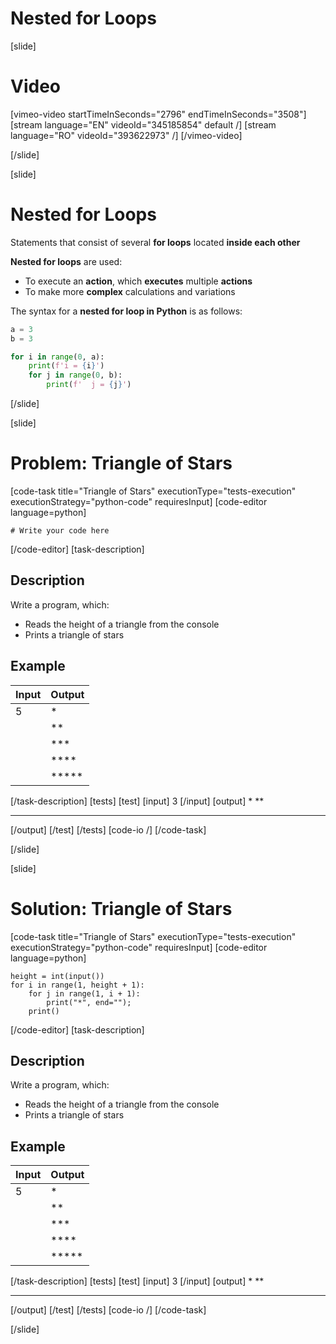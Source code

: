 # Nested for Loops

[slide]
# Video

[vimeo-video startTimeInSeconds="2796" endTimeInSeconds="3508"]
[stream language="EN" videoId="345185854" default /]
[stream language="RO" videoId="393622973" /]
[/vimeo-video]

[/slide]

[slide]
# Nested for Loops
Statements that consist of several **for loops** located **inside each other**

**Nested for loops** are used:

* To execute an **action**, which **executes** multiple **actions**
* To make more **complex** calculations and variations

The syntax for a **nested for loop in Python** is as follows:
```py live
a = 3
b = 3

for i in range(0, a):
    print(f'i = {i}')
    for j in range(0, b):
        print(f'  j = {j}')
```
[/slide]

[slide]
# Problem: Triangle of Stars
[code-task title="Triangle of Stars" executionType="tests-execution" executionStrategy="python-code" requiresInput]
[code-editor language=python]
```
# Write your code here
```
[/code-editor]
[task-description]
## Description
Write a program, which:

* Reads the height of a triangle from the console
* Prints a triangle of stars

## Example
| **Input** | **Output** |
| --- | --- |
| 5 | \* |
| | \*\* |
| | \*\*\* |
| | \*\*\*\*|
| | \*\*\*\*\* |
[/task-description]
[tests]
[test]
[input]
3
[/input]
[output]
*
**
***
[/output]
[/test]
[/tests]
[code-io /]
[/code-task]

[/slide]

[slide]
# Solution: Triangle of Stars
[code-task title="Triangle of Stars" executionType="tests-execution" executionStrategy="python-code" requiresInput]
[code-editor language=python]
```
height = int(input())
for i in range(1, height + 1):
    for j in range(1, i + 1):
        print("*", end="");
    print()
```
[/code-editor]
[task-description]
## Description
Write a program, which:

* Reads the height of a triangle from the console
* Prints a triangle of stars

## Example
| **Input** | **Output** |
| --- | --- |
| 5 | \* |
| | \*\* |
| | \*\*\* |
| | \*\*\*\* |
| | \*\*\*\*\* |
[/task-description]
[tests]
[test]
[input]
3
[/input]
[output]
*
**
***
[/output]
[/test]
[/tests]
[code-io /]
[/code-task]

[/slide]